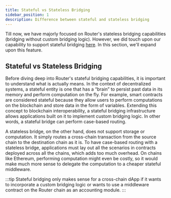 ```yaml
---
title: Stateful vs Stateless Bridging
sidebar_position: 1
description: Difference between stateful and stateless bridging
---
```


Till now, we have majorly focused on Router's stateless bridging capabilities (bridging without custom bridging logic). However, we did touch upon our capability to support stateful bridging [here](../message-transfer-via-crosstalk/router-chain-guides/iDapp-functions). In this section, we'll expand upon this feature. 

## Stateful vs Stateless Bridging
Before diving deep into Router's stateful bridging capabilities, it is important to understand what is actually means. In the context of decentralized systems, a stateful entity is one that has a “brain” to persist past data in its memory and perform computation on the fly. For example, smart contracts are considered stateful because they allow users to perform computations on the blockchain and store data in the form of variables. Extending this concept to blockchain interoperability, a stateful bridging infrastructure allows applications built on it to implement custom bridging logic. In other words, a stateful bridge can perform case-based routing. 

A stateless bridge, on the other hand, does not support storage or computation. It simply routes a cross-chain transaction from the source chain to the destination chain as it is. To have case-based routing with a stateless bridge, applications must lay out all the scenarios in contracts deployed across all the chains, which adds too much overhead. On chains like Ethereum, performing computation might even be costly, so it would make much more sense to delegate the computation to a cheaper stateful middleware.

:::tip
Stateful bridging only makes sense for a cross-chain dApp if it wants to incorporate a custom bridging logic or wants to use a middleware contract on the Router chain as an accounting module.
:::

